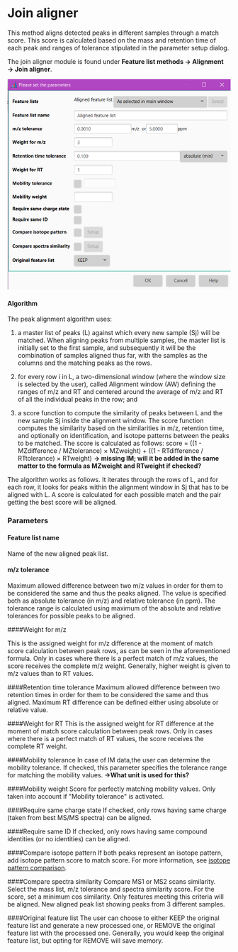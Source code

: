 # Join aligner
This method aligns detected peaks in different samples through a match score. This score is calculated based on the mass
and retention time of each peak and ranges of tolerance stipulated in the parameter setup dialog.

The join aligner module is found under **Feature list methods → Alignment → Join aligner**.

![](join_aligner.png)

#### Algorithm

The peak alignment algorithm uses:

1. a master list of peaks (L) against which every new sample (Sj) will be matched. When aligning peaks from 
multiple samples, the master list is initially set to the first sample, and subsequently it will be the combination
of samples aligned thus far, with the samples as the columns and the matching peaks as the rows.

2. for every row i in L, a two-dimensional window (where the window size is selected by the user), called Alignment window (AW) defining the ranges of m/z and RT and centered around the average of m/z and RT of all the individual peaks in the row; and

3. a score function to compute the similarity of peaks between L and the new sample Sj inside the alignment window. The score function computes the similarity based on the similarities in m/z, retention time, and optionally on identification, and isotope patterns between the peaks to be matched. The score is calculated as follows:
score = ((1 - MZdifference / MZtolerance) × MZweight) + ((1 - RTdifference / RTtolerance) × RTweight)
**-> missing IM; will it be added in the same matter to the formula as MZweight and RTweight if checked?**

The algorithm works as follows. It iterates through the rows of L, and for each row, it looks for peaks within the alignment window in Sj that has to be aligned with L. A score is calculated for each possible match and the pair getting the best score will be aligned.


### Parameters

#### Feature list name
Name of the new aligned peak list.

#### m/z tolerance
 Maximum allowed difference between two m/z values in order for them to be considered the same and thus the peaks aligned.
 The value is specified both as absolute tolerance (in m/z) and relative tolerance (in ppm). 
 The tolerance range is calculated using maximum of the absolute and relative tolerances for possible peaks to be aligned. 

####Weight for m/z

This is the assigned weight for m/z difference at the moment of match score calculation between peak rows, as can be seen in the
aforementioned formula. Only in cases where there is a perfect match of m/z values, the score receives the complete m/z weight. 
Generally, higher weight is given to m/z values than to RT values. 

####Retention time tolerance 
Maximum allowed difference between two retention times in order for them to be considered the same and thus aligned.
Maximum RT difference can be defined either using absolute or relative value. 

####Weight for RT
This is the assigned weight for RT difference at the moment of match score calculation between peak rows. 
Only in cases where there is a perfect match of RT values, the score receives the complete RT weight. 

####Mobility tolerance
In case of IM data,the user can determine the mobility tolerance. If checked, this parameter specifies the tolerance range
for matching the mobility values. 
**->What unit is used for this?** 

####Mobility weight
Score for perfectly matching mobility values. Only taken into account if "Mobility tolerance" is activated.

####Require same charge state
If checked, only rows having same charge (taken from best MS/MS spectra) can be aligned. 

####Require same ID
If checked, only rows having same compound identities (or no identities) can be aligned.

####Compare isotope pattern
If both peaks represent an isotope pattern, add isotope pattern score to match score. For more information, see 
[isotope pattern comparison](compare_isotope_pattern.md).

####Compare spectra similarity
Compare MS1 or MS2 scans similarity. Select the mass list, m/z tolerance and spectra similarity score. For the score, set a minimum cos similarity. 
Only features meeting this criteria will be aligned.
New aligned peak list showing peaks from 3 different samples.

####Original feature list
The user can choose to either KEEP the original feature list and generate a new processed one, or REMOVE the original feature list with the processed one.
Generally, you would keep the original feature list, but opting for REMOVE will save memory.

